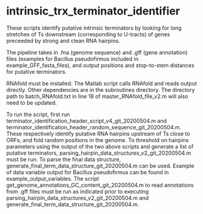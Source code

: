# intrinsic_trx_terminator_identifier

These scripts identify putative intrinsic terminators by looking for long stretches of Ts downstream (corresponding to U-tracts) of genes preceeded by strong and clean RNA hairpins. 

The pipeline takes in .fna (genome sequence) and .gff (gene annotation) files (examples for Bacillus pseudofirmus included in example_GFF_fasta_files), and output positions and stop-to-stem distances for putative terminators. 

RNAfold must be installed. The Matlab script calls RNAfold and reads output directly. Other dependencies are in the subroutines directory. The directory path to batch_RNAfold.txt in line 18 of master_RNAfold_file_v2.m will also need to be updated.

To run the script, first run terminator_identification_header_script_v4_git_20200504.m and terminator_identification_header_random_sequence_git_20200504.m. These respectively identify putative RNA hairpins upstream of Ts close to ORFs, and fold random positions in the genome. To threshold on hairpins parameters using the output of the two above scripts and generate a list of putative terminators, parsing_hairpin_data_structures_v2_git_20200504.m must be run. To parse the final data structure, generate_final_term_data_structure_git_20200504.m can be used. Example of data variable output for Bacillus pseudofirmus can be found in example_output_variables. The script get_genome_annotations_GC_content_git_20200504.m to read annotations from .gff files must be run as indicated prior to executing parsing_hairpin_data_structures_v2_git_20200504.m and generate_final_term_data_structure_git_20200504.m.
